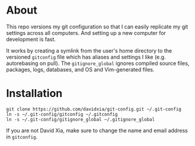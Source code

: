 # About

This repo versions my git configuration so that I can easily replicate my git settings
across all computers. And setting up a new computer for development is fast.

It works by creating a symlink from the user's home directory to the versioned `gitconfig`
file which has aliases and settings I like (e.g. autorebasing on pull). The `gitignore_global`
ignores compiled source files, packages, logs, databases, and OS and Vim-generated files.

# Installation

    git clone https://github.com/davidxia/git-config.git ~/.git-config
    ln -s ~/.git-config/gitconfig ~/.gitconfig
    ln -s ~/.git-config/gitignore_global ~/.gitignore_global

If you are not David Xia, make sure to change the name and email address in `gitconfig`.
